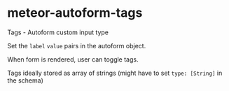 meteor-autoform-tags
====================

Tags - Autoform custom input type

Set the `label` `value` pairs in the autoform object.

When form is rendered, user can toggle tags.

Tags ideally stored as array of strings (might have to set `type: [String]` in the schema)
